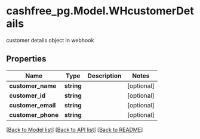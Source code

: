# cashfree_pg.Model.WHcustomerDetails
customer details object in webhook

## Properties

Name | Type | Description | Notes
------------ | ------------- | ------------- | -------------
**customer_name** | **string** |  | [optional] 
**customer_id** | **string** |  | [optional] 
**customer_email** | **string** |  | [optional] 
**customer_phone** | **string** |  | [optional] 

[[Back to Model list]](../README.md#documentation-for-models) [[Back to API list]](../README.md#documentation-for-api-endpoints) [[Back to README]](../README.md)

